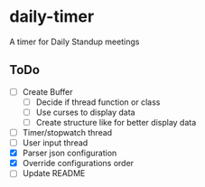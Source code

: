 # daily-timer
A timer for Daily Standup meetings


## ToDo
- [ ] Create Buffer
  - [ ] Decide if thread function or class
  - [ ] Use curses to display data
  - [ ] Create structure like for better display data
- [ ] Timer/stopwatch thread
- [ ] User input thread
- [x] Parser json configuration
- [x] Override configurations order
- [ ] Update README